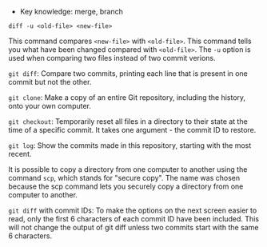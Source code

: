 * Key knowledge: merge, branch

`diff -u <old-file> <new-file>`

This command compares `<new-file>` with `<old-file>`.
This command tells you what have been changed compared with `<old-file>`.
The `-u` option is used when comparing two files instead of two commit verions.


`git diff`: Compare two commits, printing each line that is present in one commit but not the other.

`git clone`: Make a copy of an entire Git repository, including the history, onto your own computer.

`git checkout`: Temporarily reset all files in a directory to their state at the time of a specific commit. It takes one argument - the commit ID to restore.

`git log`: Show the commits made in this repository, starting with the most recent.

It is possible to copy a directory from one computer to another using the command `scp`, which stands for "secure copy". 
The name was chosen because the scp command lets you securely copy a directory from one computer to another.

`git diff` with commit IDs: To make the options on the next screen easier to read, only the first 6 characters of each commit ID have been included. This will not change the output of git diff unless two commits start with the same 6 characters.
